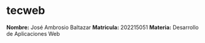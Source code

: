 # tecweb

**Nombre:** José Ambrosio Baltazar
**Matricula:** 202215051
**Materia:** Desarrollo de Aplicaciones Web